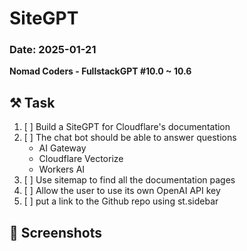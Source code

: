 # SiteGPT

### Date: 2025-01-21

**Nomad Coders - FullstackGPT #10.0 ~ 10.6**

## ⚒️ Task
1. [ ] Build a SiteGPT for Cloudflare's documentation
2. [ ] The chat bot should be able to answer questions
   - AI Gateway
   - Cloudflare Vectorize
   - Workers AI
3. [ ] Use sitemap to find all the documentation pages
4. [ ] Allow the user to use its own OpenAI API key
5. [ ] put a link to the Github repo using st.sidebar

## 📸 Screenshots